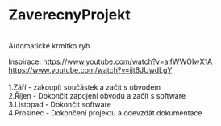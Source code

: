 # ZaverecnyProjekt
<br>
Automatické krmítko ryb<br>


Inspirace: https://www.youtube.com/watch?v=aifWWOIwX1A<br>
           https://www.youtube.com/watch?v=ijt6JUwdLgY<br>
<br>
1.Září - zakoupít součástek a začít s obvodem <br>
2.Říjen - Dokončit zapojení obvodu a začít s software<br>
3.Listopad - Dokončit software<br>
4.Prosinec - Dokončení projektu a odevzdát dokumentace<br>



